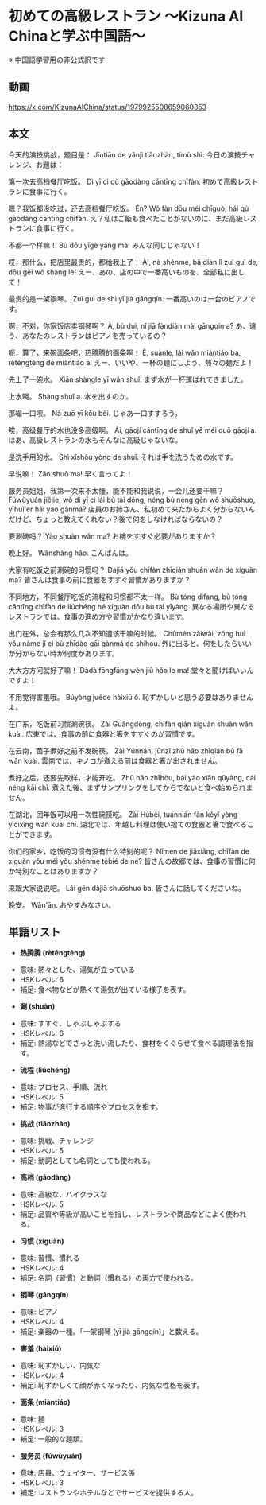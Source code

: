 # 初めての高級レストラン 〜Kizuna AI Chinaと学ぶ中国語〜
※ 中国語学習用の非公式訳です

## 動画
https://x.com/KizunaAIChina/status/1979925508659060853

## 本文

今天的演技挑战，题目是：
Jīntiān de yǎnjì tiǎozhàn, tímù shì:
今日の演技チャレンジ、お題は：

第一次去高档餐厅吃饭。
Dì yī cì qù gāodàng cāntīng chīfàn.
初めて高級レストランに食事に行く。

嗯？我饭都没吃过，还去高档餐厅吃饭。
Èn? Wǒ fàn dōu méi chīguò, hái qù gāodàng cāntīng chīfàn.
え？私はご飯も食べたことがないのに、まだ高級レストランに食事に行く。

不都一个样嘛！
Bù dōu yīgè yàng ma!
みんな同じじゃない！

哎，那什么，把店里最贵的，都给我上了！
Ài, nà shénme, bǎ diàn lǐ zuì guì de, dōu gěi wǒ shàng le!
えー、あの、店の中で一番高いものを、全部私に出して！

最贵的是一架钢琴。
Zuì guì de shì yī jià gāngqín.
一番高いのは一台のピアノです。

啊，不对，你家饭店卖钢琴啊？
À, bù duì, nǐ jiā fàndiàn mài gāngqín a?
あ、違う、あなたのレストランはピアノを売っているの？

呃，算了，来碗面条吧，热腾腾的面条啊！
È, suànle, lái wǎn miàntiáo ba, rèténgténg de miàntiáo a!
えー、いいや、一杯の麺にしよう、熱々の麺だよ！

先上了一碗水。
Xiān shàngle yī wǎn shuǐ.
まず水が一杯運ばれてきました。

上水啊。
Shàng shuǐ a.
水を出すのか。

那嘬一口呗。
Nà zuō yī kǒu bèi.
じゃあ一口すすろう。

唉，高级餐厅的水也没多高级啊。
Ài, gāojí cāntīng de shuǐ yě méi duō gāojí a.
はあ、高級レストランの水もそんなに高級じゃないな。

是洗手用的水。
Shì xǐshǒu yòng de shuǐ.
それは手を洗うための水です。

早说嘛！
Zǎo shuō ma!
早く言ってよ！

服务员姐姐，我第一次来不太懂，能不能和我说说，一会儿还要干嘛？
Fúwùyuán jiějie, wǒ dì yī cì lái bù tài dǒng, néng bù néng gēn wǒ shuōshuo, yīhuǐ'er hái yào gànmá?
店員のお姉さん、私初めて来たからよく分からないんだけど、ちょっと教えてくれない？後で何をしなければならないの？

要涮碗吗？
Yào shuàn wǎn ma?
お椀をすすぐ必要がありますか？

晚上好。
Wǎnshàng hǎo.
こんばんは。

大家有吃饭之前涮碗的习惯吗？
Dàjiā yǒu chīfàn zhīqián shuàn wǎn de xíguàn ma?
皆さんは食事の前に食器をすすぐ習慣がありますか？

不同地方，不同餐厅吃饭的流程和习惯都不太一样。
Bù tóng dìfang, bù tóng cāntīng chīfàn de liúchéng hé xíguàn dōu bù tài yīyàng.
異なる場所や異なるレストランでは、食事の進め方や習慣がかなり違います。

出门在外，总会有那么几次不知道该干嘛的时候。
Chūmén zàiwài, zǒng huì yǒu nàme jǐ cì bù zhīdào gāi gànmá de shíhou.
外に出ると、何をしたらいいか分からない時が何度かあります。

大大方方问就好了嘛！
Dàdà fāngfāng wèn jiù hǎo le ma!
堂々と聞けばいいんですよ！

不用觉得害羞哦。
Búyòng juéde hàixiū ò.
恥ずかしいと思う必要はありませんよ。

在广东，吃饭前习惯涮碗筷。
Zài Guǎngdōng, chīfàn qián xíguàn shuàn wǎn kuài.
広東では、食事の前に食器と箸をすすぐのが習慣です。

在云南，菌子煮好之前不发碗筷。
Zài Yúnnán, jūnzǐ zhǔ hǎo zhīqián bù fā wǎn kuài.
雲南では、キノコが煮える前は食器と箸が出されません。

煮好之后，还要先取样，才能开吃。
Zhǔ hǎo zhīhòu, hái yào xiān qǔyàng, cái néng kāi chī.
煮えた後、まずサンプリングをしてからでないと食べ始められません。

在湖北，团年饭可以用一次性碗筷吃。
Zài Húběi, tuánnián fàn kěyǐ yòng yīcìxìng wǎn kuài chī.
湖北では、年越し料理は使い捨ての食器と箸で食べることができます。

你们的家乡，吃饭的习惯有没有什么特别的呢？
Nǐmen de jiāxiāng, chīfàn de xíguàn yǒu méi yǒu shénme tèbié de ne?
皆さんの故郷では、食事の習慣に何か特別なことはありますか？

来跟大家说说吧。
Lái gēn dàjiā shuōshuo ba.
皆さんに話してくださいね。

晚安。
Wǎn'ān.
おやすみなさい。

## 単語リスト

* **热腾腾 (rèténgténg)**
- 意味: 熱々とした、湯気が立っている
- HSKレベル: 6
- 補足: 食べ物などが熱くて湯気が出ている様子を表す。
* **涮 (shuàn)**
- 意味: すすぐ、しゃぶしゃぶする
- HSKレベル: 6
- 補足: 熱湯などでさっと洗い流したり、食材をくぐらせて食べる調理法を指す。
* **流程 (liúchéng)**
- 意味: プロセス、手順、流れ
- HSKレベル: 5
- 補足: 物事が進行する順序やプロセスを指す。
* **挑战 (tiǎozhàn)**
- 意味: 挑戦、チャレンジ
- HSKレベル: 5
- 補足: 動詞としても名詞としても使われる。
* **高档 (gāodàng)**
- 意味: 高級な、ハイクラスな
- HSKレベル: 5
- 補足: 品質や等級が高いことを指し、レストランや商品などによく使われる。
* **习惯 (xíguàn)**
- 意味: 習慣、慣れる
- HSKレベル: 4
- 補足: 名詞（習慣）と動詞（慣れる）の両方で使われる。
* **钢琴 (gāngqín)**
- 意味: ピアノ
- HSKレベル: 4
- 補足: 楽器の一種。「一架钢琴 (yī jià gāngqín)」と数える。
* **害羞 (hàixiū)**
- 意味: 恥ずかしい、内気な
- HSKレベル: 4
- 補足: 恥ずかしくて顔が赤くなったり、内気な性格を表す。
* **面条 (miàntiáo)**
- 意味: 麺
- HSKレベル: 3
- 補足: 一般的な麺類。
* **服务员 (fúwùyuán)**
- 意味: 店員、ウェイター、サービス係
- HSKレベル: 3
- 補足: レストランやホテルなどでサービスを提供する人。
